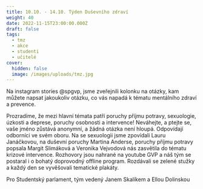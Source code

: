 ```yaml
---
title: 10.10. - 14.10. Týden Duševního zdraví
weight: 40
date: 2022-11-15T23:00:00.000Z
draft: false
tags:
  - tmz
  - akce
  - studenti
  - učitelé
cover:
  hidden: false
  image: /images/uploads/tmz.jpg
---
```

<!--StartFragment-->

Na instagram stories @spgvp, jsme zveřejnili kolonku na otázky, kam můžete napsat jakoukoliv otázku, co vás napadá k tématu mentálního zdraví a prevence.

Prozradíme, že mezi hlavní témata patří poruchy příjmu potravy, sexuologie, úzkosti a deprese, poruchy osobnosti a intervence! Neváhejte, a ptejte se, vaše jméno zůstává anonymní, a žádná otázka není hloupá. Odpovídají odborníci ve svém oboru. Na se sexuologii jsme zpovídali Lauru Janáčkovou, na duševní poruchy Martina Anderse, poruchy příjmu potravy popsala Margit Slimáková a Veronika Vejvodová nás zasvětila do tématu krizové intervence. Rozhovory jsou nahrané na youtube GVP a náš tým se postaral i o bohatý doprovodný offline program. Rozdávali se zelené stužky a každý den se vyvěšovali tematické plakáty.

Pro Studentský parlament, tým vedený Janem Skalíkem a Ellou Dolinskou



<!--EndFragment-->